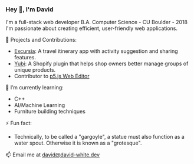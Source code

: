 ### Hey 👋, I'm David

I'm a full-stack web developer
B.A. Computer Science - CU Boulder - 2018
I'm passionate about creating efficient, user-friendly web applications.

🔭 Projects and Contributions:
  - [Excursia](https://github.com/dwight9339/excursia): A travel itinerary app with activity suggestion and sharing features.
  - [Yubi](https://github.com/dwight9339/yubi): A Shopify plugin that helps shop owners better manage groups of unique products.
  - Contributor to [p5.js Web Editor](https://github.com/processing/p5.js-web-editor)
  
🌱 I’m currently learning:
  - C++
  - AI/Machine Learning
  - Furniture building techniques
  
⚡ Fun fact:
  - Technically, to be called a "gargoyle", a statue must also function as a water spout. Otherwise it is known as a "grotesque".
  
📫 Email me at david@david-white.dev

<!--
**dwight9339/dwight9339** is a ✨ _special_ ✨ repository because its `README.md` (this file) appears on your GitHub profile.

Here are some ideas to get you started:

- 🔭 I’m currently working on ...
  - 🌱 I’m currently learning ...
- 👯 I’m looking to collaborate on ...
- 🤔 I’m looking for help with ...
- 💬 Ask me about ...
- 📫 How to reach me: ...
- 😄 Pronouns: ...
- ⚡ Fun fact: ...
-->
